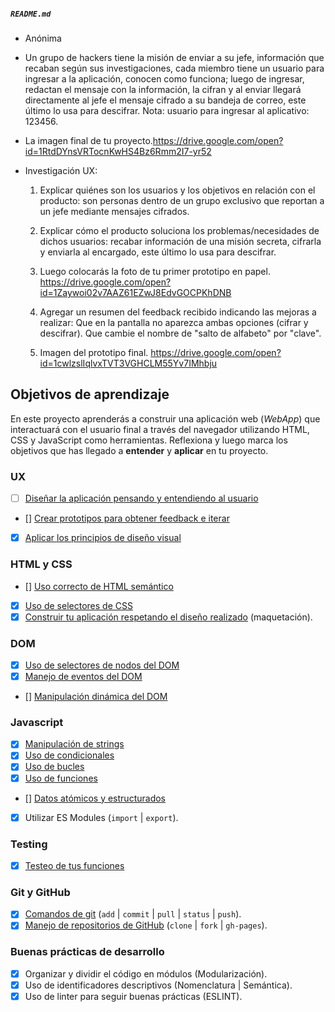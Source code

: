 
##### `README.md`

* Anónima 
* Un grupo de hackers tiene la misión de enviar a su jefe, información que recaban según sus investigaciones, cada miembro tiene un usuario para ingresar a la aplicación, conocen como funciona; luego de ingresar, redactan el mensaje con la información, la cifran y al enviar llegará directamente al jefe el mensaje cifrado a su bandeja de correo, este último lo usa para descifrar.
Nota: usuario para ingresar al aplicativo: 123456.

* La imagen final de tu proyecto.https://drive.google.com/open?id=1RtdDYnsVRTocnKwHS4Bz6Rmm2I7-yr52
* Investigación UX:
  1. Explicar quiénes son los usuarios y los objetivos en relación con el
    producto: son personas dentro de un grupo exclusivo que reportan a un jefe mediante mensajes cifrados.
  2. Explicar cómo el producto soluciona los problemas/necesidades de dichos
    usuarios: recabar información de una misión secreta, cifrarla y enviarla al encargado, este último lo usa para descifrar.
  3. Luego colocarás la foto de tu primer prototipo en papel. https://drive.google.com/open?id=1Zaywoi02v7AAZ61EZwJ8EdvGOCPKhDNB
  4. Agregar un resumen del feedback recibido indicando las mejoras a realizar: 
      Que en la pantalla no aparezca ambas opciones (cifrar y descifrar).
      Que cambie el nombre de "salto de alfabeto" por "clave".
  
  5. Imagen del prototipo final. https://drive.google.com/open?id=1cwlzslIqlvxTVT3VGHCLM55Yv7IMhbju

## Objetivos de aprendizaje
En este proyecto aprenderás a construir una aplicación web (_WebApp_) que
interactuará con el usuario final a través del navegador utilizando HTML, CSS y
JavaScript como herramientas.
Reflexiona y luego marca los objetivos que has llegado a **entender** y
**aplicar** en tu proyecto.
### UX
* [ ] [Diseñar la aplicación pensando y entendiendo al usuario](https://lms.laboratoria.la/cohorts/lim-2020-01-bc-core-lim012/courses/intro-ux/01-el-proceso-de-diseno/00-el-proceso-de-diseno)
* [] [Crear prototipos para obtener feedback e iterar](https://lms.laboratoria.la/cohorts/lim-2020-01-bc-core-lim012/courses/product-design/00-sketching/00-sketching)
* [x] [Aplicar los principios de diseño visual](https://lms.laboratoria.la/cohorts/lim-2020-01-bc-core-lim012/courses/product-design/01-visual-design/01-visual-design-basics)
### HTML y CSS
* [] [Uso correcto de HTML semántico](https://developer.mozilla.org/en-US/docs/Glossary/Semantics#Semantics_in_HTML)
* [x] [Uso de selectores de CSS](https://developer.mozilla.org/es/docs/Web/CSS/Selectores_CSS)
* [x] [Construir tu aplicación respetando el diseño realizado](https://lms.laboratoria.la/cohorts/lim-2020-01-bc-core-lim012/courses/css/01-css/02-boxmodel-and-display) (maquetación).
### DOM
* [x] [Uso de selectores de nodos del DOM](https://lms.laboratoria.la/cohorts/lim-2020-01-bc-core-lim012/courses/browser/02-dom/03-1-dom-methods-selection)
* [x] [Manejo de eventos del DOM](https://lms.laboratoria.la/cohorts/lim-2020-01-bc-core-lim012/courses/browser/02-dom/04-events)
* [] [Manipulación dinámica del DOM](https://developer.mozilla.org/es/docs/Referencia_DOM_de_Gecko/Introducci%C3%B3n)
### Javascript
* [x] [Manipulación de strings](https://lms.laboratoria.la/cohorts/lim-2020-01-bc-core-lim012/courses/javascript/06-strings/01-strings)
* [x] [Uso de condicionales](https://lms.laboratoria.la/cohorts/lim-2020-01-bc-core-lim012/courses/javascript/02-flow-control/01-conditionals-and-loops)
* [x] [Uso de bucles](https://lms.laboratoria.la/cohorts/lim-2020-01-bc-core-lim012/courses/javascript/02-flow-control/02-loops)
* [x] [Uso de funciones](https://lms.laboratoria.la/cohorts/lim-2019-09-bc-core-lim011/courses/javascript/02-flow-control/03-functions)
* [] [Datos atómicos y estructurados](https://www.todojs.com/tipos-datos-javascript-es6/)
* [x] Utilizar ES Modules (`import` | `export`).
### Testing
* [x] [Testeo de tus funciones](https://jestjs.io/docs/es-ES/getting-started)
### Git y GitHub
* [x] [Comandos de git](https://lms.laboratoria.la/cohorts/lim-2019-09-bc-core-lim011/courses/scm/01-git/04-commands)
  (`add` | `commit` | `pull` | `status` | `push`).
* [x] [Manejo de repositorios de GitHub](https://lms.laboratoria.la/cohorts/lim-2019-09-bc-core-lim011/courses/scm/02-github/01-github)  (`clone` | `fork` | `gh-pages`).
### Buenas prácticas de desarrollo
* [x] Organizar y dividir el código en módulos (Modularización).
* [x] Uso de identificadores descriptivos (Nomenclatura | Semántica).
* [x] Uso de linter para seguir buenas prácticas (ESLINT).